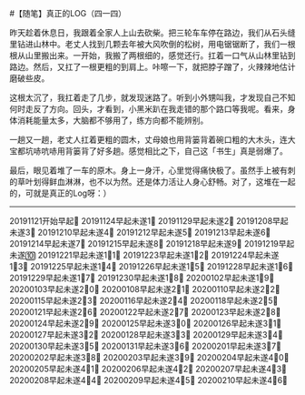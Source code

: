 #【随笔】真正的LOG（四一四）

昨天趁着休息日，我跟着全家人上山去砍柴。把三轮车车停在路边，我们从石头缝里钻进山林中。老丈人找到几颗去年被大风吹倒的松树，用电锯锯断了，我们一根根从山里搬出来。一开始，我搬了两根细的，感觉还行。扛着一口气从山林里钻到路边。然后，又扛了一根更粗的到肩上。咔嚓一下，就把脖子蹭了，火辣辣地估计磨破些皮。

这根太沉了，我扛着走了几步，就发现迷路了。听到小外甥叫我，才发现自己不知何时走反了方向。回头，才看到，小黑米趴在我走错的那个路口等我呢。看来，身体消耗能量太多，大脑都不够用了，练方向都不能辨别。

一趟又一趟，老丈人扛着更粗的圆木，丈母娘也用背篓背着碗口粗的大木头，连大宝都坑哧吭哧用背篓背了好多趟。感觉相比之下，自己这「书生」真是弱爆了。

最后，眼见着堆了一车的原木。身上一身汗，心里觉得痛快极了。虽然手上被有刺的草叶划得鲜血淋淋，也不以为然。还是体力活让人身心舒畅。对了，这堆在一起的，可就是真正的Log呀：）

----

20191121开始早起💪
20191124早起未遂1⃣️
20191129早起未遂2⃣️
20191208早起未遂3⃣️
20191210早起未遂4⃣️
20191212早起未遂5⃣️
20191213早起未遂6⃣️
20191214早起未遂7⃣️
20191215早起未遂8⃣️
20191218早起未遂9⃣️
20191219早起未遂🔟
20191221早起未遂1⃣️1⃣️
20191223早起未遂1⃣️2⃣️
20191224早起未遂1⃣️3⃣️
20191225早起未遂1⃣️4⃣️
20191226早起未遂1⃣️5⃣️
20191228早起未遂1⃣️6⃣️
20191229早起未遂1⃣️7⃣️
20191230早起未遂1⃣️8⃣️
20200102早起未遂1⃣️9⃣️
20200103早起未遂2⃣️0⃣️
20200108早起未遂2⃣️1⃣️
20200110早起未遂2⃣️2⃣️
20200115早起未遂2⃣️3⃣️
20200116早起未遂2⃣️4⃣️
20200118早起未遂2⃣️5⃣️
20200121早起未遂2⃣️6⃣️
20200122早起未遂2⃣️7⃣️
20200123早起未遂2⃣️8⃣️
20200124早起未遂2⃣️9⃣️
20200125早起未遂3⃣️0⃣️
20200126早起未遂3⃣️1⃣️
20200127早起未遂3⃣️2⃣️
20200128早起未遂3⃣️3⃣️
20200129早起未遂3⃣️4⃣️
20200130早起未遂3⃣️5⃣️
20200131早起未遂3⃣️6⃣️
20200201早起未遂3⃣️7⃣️
20200202早起未遂3⃣️8⃣️
20200203早起未遂3⃣️9⃣️
20200204早起未遂4⃣️0⃣️
20200205早起未遂4⃣️1⃣️
20200206早起未遂4⃣️2⃣️
20200207早起未遂4⃣️3⃣️
20200208早起未遂4⃣️4⃣️
20200209早起未遂4⃣️5⃣️
20200210早起未遂4⃣️6⃣️